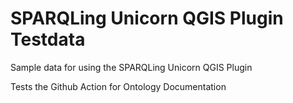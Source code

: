 # SPARQLing Unicorn QGIS Plugin Testdata

Sample data for using the SPARQLing Unicorn QGIS Plugin

Tests the Github Action for Ontology Documentation 
